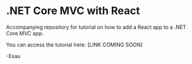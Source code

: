 # .NET Core MVC with React

Accompanying repository for tutorial on how to add a React app to a .NET Core MVC app.

You can access the tutorial here: [LINK COMING SOON]

-Esau
